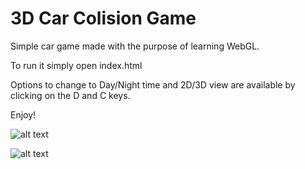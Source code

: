 # 3D Car Colision Game

Simple car game made with the purpose of learning WebGL.

To run it simply open index.html

Options to change to Day/Night time and 2D/3D view are available by clicking on the D and C keys.

Enjoy!

![alt text](https://i.imgur.com/oyXkbBj.png)


![alt text](https://i.imgur.com/lVXCFFJ.png)


